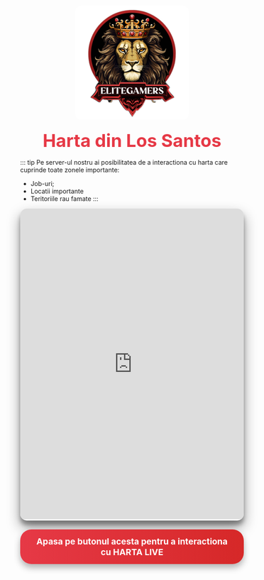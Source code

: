 <img src="../public/elitegamers.png" alt="pozaRegulament" width="256" height="256" style="display: block; margin: 0px auto; border-radius: 1%; border-radius: 5%;">

### <center><span style="color: #e63946; font-size: 2.5rem;">Harta din Los Santos</span></center>

::: tip
 Pe server-ul nostru ai posibilitatea de a interactiona cu harta care cuprinde toate zonele importante:
 - Job-uri;
 - Locatii importante
 - Teritoriile rau famate
:::

<div style="border-radius: 15px; box-shadow: 0 15px 30px rgba(0, 0, 0, 0.4), 0 10px 10px rgba(0, 0, 0, 0.3); overflow: hidden;">
  <iframe src="https://elitegamers.ro/map/#" width="100%" height="700px" frameborder="0" style="border: none;"></iframe>
</div>
<div style="text-align: center; margin-top: 20px;">
    <a href="https://elitegamers.ro/map/#" style="
        display: inline-block;
        padding: 15px 30px;
        font-size: 1.2rem;
        font-weight: bold;
        color: white;
        text-decoration: none;
        background: linear-gradient(90deg, #e63946, #d62828);
        border-radius: 25px;
        box-shadow: 0 8px 15px rgba(0, 0, 0, 0.3);
        transition: all 0.3s ease;
    " onmouseover="this.style.boxShadow='0 12px 20px rgba(0, 0, 0, 0.4)'" onmouseout="this.style.boxShadow='0 8px 15px rgba(0, 0, 0, 0.3)'">
        Apasa pe butonul acesta pentru a interactiona cu HARTA LIVE
    </a>
</div>